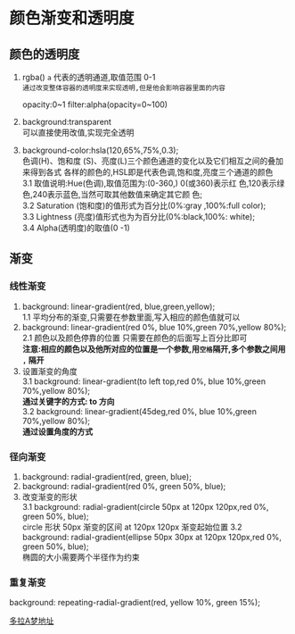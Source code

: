 # 颜色渐变和透明度   
## 颜色的透明度  
1. rgba()  `a` 代表的透明通道,取值范围 0-1    
   `通过改变整体容器的透明度来实现透明,但是他会影响容器里面的内容`    


    opacity:0~1
    filter:alpha(opacity=0~100)
2. background:transparent     
   可以直接使用改值,实现完全透明
3. background-color:hsla(120,65%,75%,0.3);    
   色调(H)、饱和度 (S)、亮度(L)三个颜色通道的变化以及它们相互之间的叠加来得到各式 各样的颜色的,HSL即是代表色调,饱和度,亮度三个通道的颜色   
  3.1 取值说明:Hue(色调),取值范围为:(0-360,) 0(或360)表示红 色,120表示绿色,240表示蓝色,当然可取其他数值来确定其它颜 色;  
  3.2 Saturation (饱和度)的值形式为百分比(0%:gray ,100%:full color);  
  3.3 Lightness (亮度)值形式也为为百分比(0%:black,100%: white);  
  3.4 Alpha(透明度)的取值(0 -1)
   
## 渐变  
### 线性渐变
1.  background: linear-gradient(red, blue,green,yellow);  
  1.1 平均分布的渐变,只需要在参数里面,写入相应的颜色值就可以   
2.  background: linear-gradient(red 0%, blue 10%,green 70%,yellow 80%);  
  2.1 颜色以及颜色停靠的位置 只需要在颜色的后面写上百分比即可  
  **注意:相应的颜色以及他所对应的位置是一个参数,用`空格`隔开,多个参数之间用 `,` 隔开**
3. 设置渐变的角度  
  3.1  background: linear-gradient(to left top,red 0%, blue 10%,green 70%,yellow 80%);  
  **通过关键字的方式:  to 方向**    
  3.2  background: linear-gradient(45deg,red 0%, blue 10%,green 70%,yellow 80%);  
  **通过设置角度的方式**  
### 径向渐变
1. background: radial-gradient(red, green, blue);
2. background: radial-gradient(red 0%, green 50%, blue); 
3. 改变渐变的形状  
  3.1 background: radial-gradient(circle 50px at 120px 120px,red 0%, green 50%, blue);  
   circle 形状    50px   渐变的区间    at 120px 120px 渐变起始位置
  3.2 background: radial-gradient(ellipse 50px 30px at 120px 120px,red 0%, green 50%, blue);  
   椭圆的大小需要两个半径作为约束
   
### 重复渐变  
   background: repeating-radial-gradient(red, yellow 10%, green 15%);

  [多拉A梦地址](http://www.wpjia.com/A_css3.html)   
   
 
   
   
   
   
   
   


